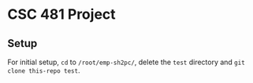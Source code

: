 # CSC 481 Project

## Setup
For initial setup, `cd` to `/root/emp-sh2pc/`,
delete the `test` directory and `git clone this-repo test`.
